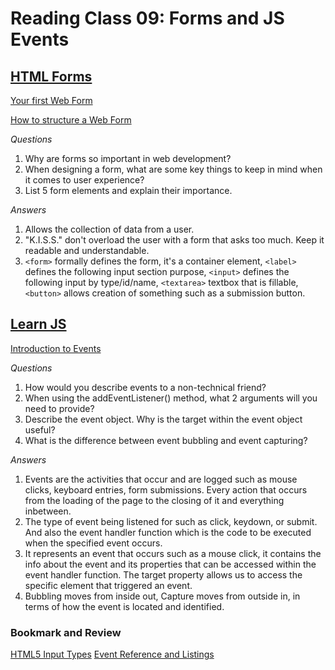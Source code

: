 # Reading Class 09: Forms and JS Events

## [HTML Forms](https://developer.mozilla.org/en-US/docs/Learn/Forms)

[Your first Web Form](https://developer.mozilla.org/en-US/docs/Learn/Forms/Your_first_form)

[How to structure a Web Form](https://developer.mozilla.org/en-US/docs/Learn/Forms/How_to_structure_a_web_form)

*Questions*

1. Why are forms so important in web development?
2. When designing a form, what are some key things to keep in mind when it comes to user experience?
3. List 5 form elements and explain their importance.

*Answers*

1. Allows the collection of data from a user.
2. "K.I.S.S." don't overload the user with a form that asks too much. Keep it readable and understandable.
3. `<form>` formally defines the form, it's a container element, `<label>` defines the following input section purpose, `<input>` defines the following input by type/id/name, `<textarea>` textbox that is fillable, `<button>` allows creation of something such as a submission button.

## [Learn JS](https://developer.mozilla.org/en-US/docs/Learn/JavaScript)

[Introduction to Events](https://developer.mozilla.org/en-US/docs/Learn/JavaScript/Building_blocks/Events)

*Questions*

1. How would you describe events to a non-technical friend?
2. When using the addEventListener() method, what 2 arguments will you need to provide?
3. Describe the event object. Why is the target within the event object useful?
4. What is the difference between event bubbling and event capturing?

*Answers*

1. Events are the activities that occur and are logged such as mouse clicks, keyboard entries, form submissions. Every action that occurs from the loading of the page to the closing of it and everything inbetween.
2. The type of event being listened for such as click, keydown, or submit. And also the event handler function which is the code to be executed when the specified event occurs.
3. It represents an event that occurs such as a mouse click, it contains the info about the event and its properties that can be accessed within the event handler function. The target property allows us to access the specific element that triggered an event.
4. Bubbling moves from inside out, Capture moves from outside in, in terms of how the event is located and identified.

### Bookmark and Review

[HTML5 Input Types](https://developer.mozilla.org/en-US/docs/Learn/Forms/HTML5_input_types)
[Event Reference and Listings](https://developer.mozilla.org/en-US/docs/Web/Events)